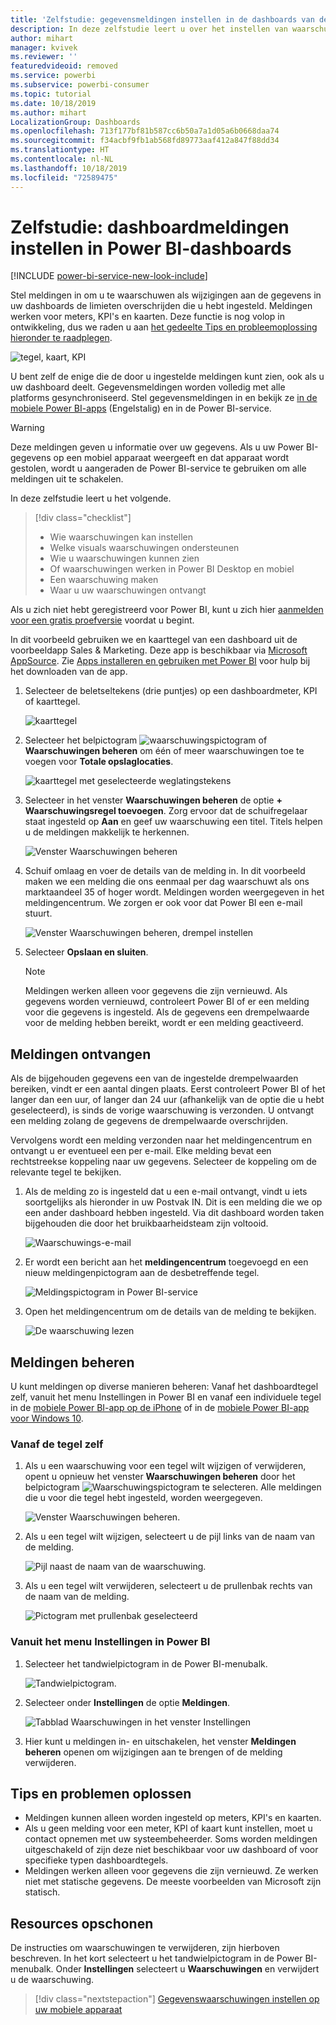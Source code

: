 ```yaml
---
title: 'Zelfstudie: gegevensmeldingen instellen in de dashboards van de Power BI-service'
description: In deze zelfstudie leert u over het instellen van waarschuwingsmeldingen om u te waarschuwen als wijzigingen aan de gegevens in uw dashboards de limieten overschrijden die u in de Microsoft Power BI-service hebt ingesteld.
author: mihart
manager: kvivek
ms.reviewer: ''
featuredvideoid: removed
ms.service: powerbi
ms.subservice: powerbi-consumer
ms.topic: tutorial
ms.date: 10/18/2019
ms.author: mihart
LocalizationGroup: Dashboards
ms.openlocfilehash: 713f177bf81b587cc6b50a7a1d05a6b0668daa74
ms.sourcegitcommit: f34acbf9fb1ab568fd89773aaf412a847f88dd34
ms.translationtype: HT
ms.contentlocale: nl-NL
ms.lasthandoff: 10/18/2019
ms.locfileid: "72589475"
---
```

# <a name="tutorial-set-dashboard-alerts-on-power-bi-dashboards"></a>Zelfstudie: dashboardmeldingen instellen in Power BI-dashboards

[!INCLUDE [power-bi-service-new-look-include](../includes/power-bi-service-new-look-include.md)]

Stel meldingen in om u te waarschuwen als wijzigingen aan de gegevens in uw dashboards de limieten overschrijden die u hebt ingesteld. Meldingen werken voor meters, KPI's en kaarten. Deze functie is nog volop in ontwikkeling, dus we raden u aan [het gedeelte Tips en probleemoplossing hieronder te raadplegen](#tips-and-troubleshooting).

![tegel, kaart, KPI](media/end-user-alerts/card-gauge-kpi.png)

U bent zelf de enige die de door u ingestelde meldingen kunt zien, ook als u uw dashboard deelt. Gegevensmeldingen worden volledig met alle platforms gesynchroniseerd. Stel gegevensmeldingen in en bekijk ze [in de mobiele Power BI-apps](mobile/mobile-set-data-alerts-in-the-mobile-apps.md) (Engelstalig) en in de Power BI-service. 

> [!WARNING]
> Deze meldingen geven u informatie over uw gegevens. Als u uw Power BI-gegevens op een mobiel apparaat weergeeft en dat apparaat wordt gestolen, wordt u aangeraden de Power BI-service te gebruiken om alle meldingen uit te schakelen.
> 

In deze zelfstudie leert u het volgende.
> [!div class="checklist"]
> * Wie waarschuwingen kan instellen
> * Welke visuals waarschuwingen ondersteunen
> * Wie u waarschuwingen kunnen zien
> * Of waarschuwingen werken in Power BI Desktop en mobiel
> * Een waarschuwing maken
> * Waar u uw waarschuwingen ontvangt

Als u zich niet hebt geregistreerd voor Power BI, kunt u zich hier [aanmelden voor een gratis proefversie](https://app.powerbi.com/signupredirect?pbi_source=web) voordat u begint.

In dit voorbeeld gebruiken we en kaarttegel van een dashboard uit de voorbeeldapp Sales & Marketing. Deze app is beschikbaar via [Microsoft AppSource](https://appsource.microsoft.com). Zie [Apps installeren en gebruiken met Power BI](end-user-app-view.md) voor hulp bij het downloaden van de app.

1. Selecteer de beletseltekens (drie puntjes) op een dashboardmeter, KPI of kaarttegel.
   
   ![kaarttegel](media/end-user-alerts/power-bi-cards.png)
2. Selecteer het belpictogram ![waarschuwingspictogram](media/end-user-alerts/power-bi-bell-icon.png) of **Waarschuwingen beheren** om één of meer waarschuwingen toe te voegen voor **Totale opslaglocaties**.

   ![kaarttegel met geselecteerde weglatingstekens](media/end-user-alerts/power-bi-ellipses.png)

   
1. Selecteer in het venster **Waarschuwingen beheren** de optie **+ Waarschuwingsregel toevoegen**.  Zorg ervoor dat de schuifregelaar staat ingesteld op **Aan** en geef uw waarschuwing een titel. Titels helpen u de meldingen makkelijk te herkennen.
   
   ![Venster Waarschuwingen beheren](media/end-user-alerts/power-bi-manage-alert.png)
4. Schuif omlaag en voer de details van de melding in.  In dit voorbeeld maken we een melding die ons eenmaal per dag waarschuwt als ons marktaandeel 35 of hoger wordt. Meldingen worden weergegeven in het meldingencentrum. We zorgen er ook voor dat Power BI een e-mail stuurt.
   
   ![Venster Waarschuwingen beheren, drempel instellen](media/end-user-alerts/power-bi-manage-alert-details.png)
5. Selecteer **Opslaan en sluiten**.
 
   > [!NOTE]
   > Meldingen werken alleen voor gegevens die zijn vernieuwd. Als gegevens worden vernieuwd, controleert Power BI of er een melding voor die gegevens is ingesteld. Als de gegevens een drempelwaarde voor de melding hebben bereikt, wordt er een melding geactiveerd. 
   > 

## <a name="receiving-alerts"></a>Meldingen ontvangen
Als de bijgehouden gegevens een van de ingestelde drempelwaarden bereiken, vindt er een aantal dingen plaats. Eerst controleert Power BI of het langer dan een uur, of langer dan 24 uur (afhankelijk van de optie die u hebt geselecteerd), is sinds de vorige waarschuwing is verzonden. U ontvangt een melding zolang de gegevens de drempelwaarde overschrijden.

Vervolgens wordt een melding verzonden naar het meldingencentrum en ontvangt u er eventueel een per e-mail. Elke melding bevat een rechtstreekse koppeling naar uw gegevens. Selecteer de koppeling om de relevante tegel te bekijken.  

1. Als de melding zo is ingesteld dat u een e-mail ontvangt, vindt u iets soortgelijks als hieronder in uw Postvak IN. Dit is een melding die we op een ander dashboard hebben ingesteld. Via dit dashboard worden taken bijgehouden die door het bruikbaarheidsteam zijn voltooid.
   
   ![Waarschuwings-e-mail](media/end-user-alerts/power-bi-alert-email.png)
2. Er wordt een bericht aan het **meldingencentrum** toegevoegd en een nieuw meldingenpictogram aan de desbetreffende tegel.
   
   ![Meldingspictogram in Power BI-service](media/end-user-alerts/power-bi-task-alert.png)
3. Open het meldingencentrum om de details van de melding te bekijken.
   
    ![De waarschuwing lezen](media/end-user-alerts/power-bi-notification.png)
   
  

## <a name="managing-alerts"></a>Meldingen beheren

U kunt meldingen op diverse manieren beheren: Vanaf het dashboardtegel zelf, vanuit het menu Instellingen in Power BI en vanaf een individuele tegel in de [mobiele Power BI-app op de iPhone](mobile/mobile-set-data-alerts-in-the-mobile-apps.md) of in de [mobiele Power BI-app voor Windows 10](mobile/mobile-set-data-alerts-in-the-mobile-apps.md).

### <a name="from-the-tile-itself"></a>Vanaf de tegel zelf

1. Als u een waarschuwing voor een tegel wilt wijzigen of verwijderen, opent u opnieuw het venster **Waarschuwingen beheren** door het belpictogram ![Waarschuwingspictogram](media/end-user-alerts/power-bi-bell-icon.png) te selecteren. Alle meldingen die u voor die tegel hebt ingesteld, worden weergegeven.
   
    ![Venster Waarschuwingen beheren](media/end-user-alerts/power-bi-manage-alerts.png).
2. Als u een tegel wilt wijzigen, selecteert u de pijl links van de naam van de melding.
   
    ![Pijl naast de naam van de waarschuwing](media/end-user-alerts/power-bi-modify-alert.png).
3. Als u een tegel wilt verwijderen, selecteert u de prullenbak rechts van de naam van de melding.
   
      ![Pictogram met prullenbak geselecteerd](media/end-user-alerts/power-bi-alert-delete.png)

### <a name="from-the-power-bi-settings-menu"></a>Vanuit het menu Instellingen in Power BI

1. Selecteer het tandwielpictogram in de Power BI-menubalk.
   
    ![Tandwielpictogram](media/end-user-alerts/powerbi-gear-icon.png).
2. Selecteer onder **Instellingen** de optie **Meldingen**.
   
    ![Tabblad Waarschuwingen in het venster Instellingen](media/end-user-alerts/power-bi-alert-settings.png)
3. Hier kunt u meldingen in- en uitschakelen, het venster **Meldingen beheren** openen om wijzigingen aan te brengen of de melding verwijderen.

## <a name="tips-and-troubleshooting"></a>Tips en problemen oplossen 

* Meldingen kunnen alleen worden ingesteld op meters, KPI's en kaarten.
* Als u geen melding voor een meter, KPI of kaart kunt instellen, moet u contact opnemen met uw systeembeheerder. Soms worden meldingen uitgeschakeld of zijn deze niet beschikbaar voor uw dashboard of voor specifieke typen dashboardtegels.
* Meldingen werken alleen voor gegevens die zijn vernieuwd. Ze werken niet met statische gegevens. De meeste voorbeelden van Microsoft zijn statisch. 


## <a name="clean-up-resources"></a>Resources opschonen
De instructies om waarschuwingen te verwijderen, zijn hierboven beschreven. In het kort selecteert u het tandwielpictogram in de Power BI-menubalk. Onder **Instellingen** selecteert u **Waarschuwingen** en verwijdert u de waarschuwing.

> [!div class="nextstepaction"]
> [Gegevenswaarschuwingen instellen op uw mobiele apparaat](mobile/mobile-set-data-alerts-in-the-mobile-apps.md)


